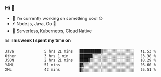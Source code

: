 ### Hi 👋

<!--
**nodejh/nodejh** is a ✨ _special_ ✨ repository because its `README.md` (this file) appears on your GitHub profile.

Here are some ideas to get you started:

- 🔭 I’m currently working on ...
- 🌱 I’m currently learning ...
- 👯 I’m looking to collaborate on ...
- 🤔 I’m looking for help with ...
- 💬 Ask me about ...
- 📫 How to reach me: ...
- 😄 Pronouns: ...
- ⚡ Fun fact: ...
-->

- 🔭 I’m currently working on something cool :wink:
- ⚡ Node.js, Java, Go :thought_balloon:
- 🤖 Serverless, Kubernetes, Cloud Native

📊 **This week I spent my time on**

<!--START_SECTION:waka-->

```txt
Java              5 hrs 21 mins   ██████████▒░░░░░░░░░░░░░░   41.53 %
Other             3 hrs 1 min     ██████░░░░░░░░░░░░░░░░░░░   23.38 %
JSON              2 hrs 21 mins   ████▓░░░░░░░░░░░░░░░░░░░░   18.29 %
YAML              51 mins         █▓░░░░░░░░░░░░░░░░░░░░░░░   06.60 %
XML               42 mins         █▒░░░░░░░░░░░░░░░░░░░░░░░   05.51 %
```

<!--END_SECTION:waka-->


<!--
:traffic_light: **Visitors**

![visitors](https://visitor-badge.glitch.me/badge?page_id=nodejh.nodejh)
-->
